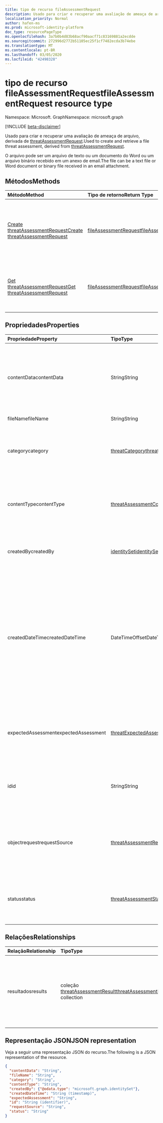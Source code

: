 ```yaml
---
title: tipo de recurso fileAssessmentRequest
description: Usado para criar e recuperar uma avaliação de ameaça de arquivo.
localization_priority: Normal
author: hafen-ms
ms.prod: microsoft-identity-platform
doc_type: resourcePageType
ms.openlocfilehash: 3a7b0b4d83b68acf90aacf71c83169881a2ecdde
ms.sourcegitcommit: 272996d2772b51105ec25f1cf7482ecda3b74ebe
ms.translationtype: MT
ms.contentlocale: pt-BR
ms.lasthandoff: 03/05/2020
ms.locfileid: "42498328"
---
```

# <a name="fileassessmentrequest-resource-type"></a><span data-ttu-id="078d4-103">tipo de recurso fileAssessmentRequest</span><span class="sxs-lookup"><span data-stu-id="078d4-103">fileAssessmentRequest resource type</span></span>

<span data-ttu-id="078d4-104">Namespace: Microsoft. Graph</span><span class="sxs-lookup"><span data-stu-id="078d4-104">Namespace: microsoft.graph</span></span>

[!INCLUDE [beta-disclaimer](../../includes/beta-disclaimer.md)]

<span data-ttu-id="078d4-105">Usado para criar e recuperar uma avaliação de ameaça de arquivo, derivada de [threatAssessmentRequest](threatAssessmentRequest.md).</span><span class="sxs-lookup"><span data-stu-id="078d4-105">Used to create and retrieve a file threat assessment, derived from [threatAssessmentRequest](threatAssessmentRequest.md).</span></span>

<span data-ttu-id="078d4-106">O arquivo pode ser um arquivo de texto ou um documento do Word ou um arquivo binário recebido em um anexo de email.</span><span class="sxs-lookup"><span data-stu-id="078d4-106">The file can be a text file or Word document or binary file received in an email attachment.</span></span>

## <a name="methods"></a><span data-ttu-id="078d4-107">Métodos</span><span class="sxs-lookup"><span data-stu-id="078d4-107">Methods</span></span>

| <span data-ttu-id="078d4-108">Método</span><span class="sxs-lookup"><span data-stu-id="078d4-108">Method</span></span>       | <span data-ttu-id="078d4-109">Tipo de retorno</span><span class="sxs-lookup"><span data-stu-id="078d4-109">Return Type</span></span> | <span data-ttu-id="078d4-110">Descrição</span><span class="sxs-lookup"><span data-stu-id="078d4-110">Description</span></span> |
|:-------------|:------------|:------------|
| [<span data-ttu-id="078d4-111">Create threatAssessmentRequest</span><span class="sxs-lookup"><span data-stu-id="078d4-111">Create threatAssessmentRequest</span></span>](../api/informationprotection-post-threatassessmentrequests.md) | [<span data-ttu-id="078d4-112">fileAssessmentRequest</span><span class="sxs-lookup"><span data-stu-id="078d4-112">fileAssessmentRequest</span></span>](fileAssessmentRequest.md) | <span data-ttu-id="078d4-113">Crie uma nova solicitação de avaliação de arquivo postando um objeto **fileAssessmentRequest** .</span><span class="sxs-lookup"><span data-stu-id="078d4-113">Create a new file assessment request by posting a **fileAssessmentRequest** object.</span></span> |
| [<span data-ttu-id="078d4-114">Get threatAssessmentRequest</span><span class="sxs-lookup"><span data-stu-id="078d4-114">Get threatAssessmentRequest</span></span>](../api/threatassessmentrequest-get.md) | [<span data-ttu-id="078d4-115">fileAssessmentRequest</span><span class="sxs-lookup"><span data-stu-id="078d4-115">fileAssessmentRequest</span></span>](fileassessmentrequest.md) | <span data-ttu-id="078d4-116">Leia as propriedades e os relacionamentos de um objeto **fileAssessmentRequest** .</span><span class="sxs-lookup"><span data-stu-id="078d4-116">Read the properties and relationships of a **fileAssessmentRequest** object.</span></span> |

## <a name="properties"></a><span data-ttu-id="078d4-117">Propriedades</span><span class="sxs-lookup"><span data-stu-id="078d4-117">Properties</span></span>

| <span data-ttu-id="078d4-118">Propriedade</span><span class="sxs-lookup"><span data-stu-id="078d4-118">Property</span></span>     | <span data-ttu-id="078d4-119">Tipo</span><span class="sxs-lookup"><span data-stu-id="078d4-119">Type</span></span>        | <span data-ttu-id="078d4-120">Descrição</span><span class="sxs-lookup"><span data-stu-id="078d4-120">Description</span></span> |
|:-------------|:------------|:------------|
|<span data-ttu-id="078d4-121">contentData</span><span class="sxs-lookup"><span data-stu-id="078d4-121">contentData</span></span>|<span data-ttu-id="078d4-122">String</span><span class="sxs-lookup"><span data-stu-id="078d4-122">String</span></span>|<span data-ttu-id="078d4-123">Conteúdo de arquivo codificado em base64.</span><span class="sxs-lookup"><span data-stu-id="078d4-123">Base64 encoded file content.</span></span> <span data-ttu-id="078d4-124">O conteúdo do arquivo não pode buscar de volta porque não está armazenado.</span><span class="sxs-lookup"><span data-stu-id="078d4-124">The file content cannot fetch back because it isn't stored.</span></span>|
|<span data-ttu-id="078d4-125">fileName</span><span class="sxs-lookup"><span data-stu-id="078d4-125">fileName</span></span>|<span data-ttu-id="078d4-126">String</span><span class="sxs-lookup"><span data-stu-id="078d4-126">String</span></span>|<span data-ttu-id="078d4-127">O nome do arquivo.</span><span class="sxs-lookup"><span data-stu-id="078d4-127">The file name.</span></span>|
|<span data-ttu-id="078d4-128">category</span><span class="sxs-lookup"><span data-stu-id="078d4-128">category</span></span>|[<span data-ttu-id="078d4-129">threatCategory</span><span class="sxs-lookup"><span data-stu-id="078d4-129">threatCategory</span></span>](enums.md#threatcategory-values)|<span data-ttu-id="078d4-130">A categoria da ameaça.</span><span class="sxs-lookup"><span data-stu-id="078d4-130">The threat category.</span></span> <span data-ttu-id="078d4-131">Os valores possíveis são: `spam`, `phishing`, `malware`.</span><span class="sxs-lookup"><span data-stu-id="078d4-131">Possible values are: `spam`, `phishing`, `malware`.</span></span>|
|<span data-ttu-id="078d4-132">contentType</span><span class="sxs-lookup"><span data-stu-id="078d4-132">contentType</span></span>|[<span data-ttu-id="078d4-133">threatAssessmentContentType</span><span class="sxs-lookup"><span data-stu-id="078d4-133">threatAssessmentContentType</span></span>](enums.md#threatassessmentcontenttype-values)|<span data-ttu-id="078d4-134">O tipo de conteúdo de avaliação de ameaça.</span><span class="sxs-lookup"><span data-stu-id="078d4-134">The content type of threat assessment.</span></span> <span data-ttu-id="078d4-135">Os valores possíveis são: `mail`, `url`, `file`.</span><span class="sxs-lookup"><span data-stu-id="078d4-135">Possible values are: `mail`, `url`, `file`.</span></span>|
|<span data-ttu-id="078d4-136">createdBy</span><span class="sxs-lookup"><span data-stu-id="078d4-136">createdBy</span></span>|[<span data-ttu-id="078d4-137">identitySet</span><span class="sxs-lookup"><span data-stu-id="078d4-137">identitySet</span></span>](identityset.md)|<span data-ttu-id="078d4-138">O criador da solicitação de avaliação de ameaças.</span><span class="sxs-lookup"><span data-stu-id="078d4-138">The threat assessment request creator.</span></span>|
|<span data-ttu-id="078d4-139">createdDateTime</span><span class="sxs-lookup"><span data-stu-id="078d4-139">createdDateTime</span></span>|<span data-ttu-id="078d4-140">DateTimeOffset</span><span class="sxs-lookup"><span data-stu-id="078d4-140">DateTimeOffset</span></span>|<span data-ttu-id="078d4-141">O tipo Timestamp representa informações de data e hora usando o formato ISO 8601 e está sempre no horário UTC.</span><span class="sxs-lookup"><span data-stu-id="078d4-141">The Timestamp type represents date and time information using ISO 8601 format and is always in UTC time.</span></span> <span data-ttu-id="078d4-142">Por exemplo, meia-noite em UTC no dia 1º de janeiro de 2014 teria esta aparência: `'2014-01-01T00:00:00Z'`.</span><span class="sxs-lookup"><span data-stu-id="078d4-142">For example, midnight UTC on Jan 1, 2014 would look like this: `'2014-01-01T00:00:00Z'`.</span></span>|
|<span data-ttu-id="078d4-143">expectedAssessment</span><span class="sxs-lookup"><span data-stu-id="078d4-143">expectedAssessment</span></span>|[<span data-ttu-id="078d4-144">threatExpectedAssessment</span><span class="sxs-lookup"><span data-stu-id="078d4-144">threatExpectedAssessment</span></span>](enums.md#threatexpectedassessment-values)|<span data-ttu-id="078d4-145">A avaliação esperada do emissor.</span><span class="sxs-lookup"><span data-stu-id="078d4-145">The expected assessment from submitter.</span></span> <span data-ttu-id="078d4-146">Os valores possíveis são: `block` e `unblock`.</span><span class="sxs-lookup"><span data-stu-id="078d4-146">Possible values are: `block`, `unblock`.</span></span>|
|<span data-ttu-id="078d4-147">id</span><span class="sxs-lookup"><span data-stu-id="078d4-147">id</span></span>|<span data-ttu-id="078d4-148">String</span><span class="sxs-lookup"><span data-stu-id="078d4-148">String</span></span>|<span data-ttu-id="078d4-149">A ID da solicitação de avaliação da ameaça é um identificador global exclusivo (GUID).</span><span class="sxs-lookup"><span data-stu-id="078d4-149">The threat assessment request ID is a globally unique identifier (GUID).</span></span>|
|<span data-ttu-id="078d4-150">objectrequest</span><span class="sxs-lookup"><span data-stu-id="078d4-150">requestSource</span></span>|[<span data-ttu-id="078d4-151">threatAssessmentRequestSource</span><span class="sxs-lookup"><span data-stu-id="078d4-151">threatAssessmentRequestSource</span></span>](enums.md#threatassessmentrequestsource-values)|<span data-ttu-id="078d4-152">A origem da solicitação de avaliação de ameaça.</span><span class="sxs-lookup"><span data-stu-id="078d4-152">The source of threat assessment request.</span></span> <span data-ttu-id="078d4-153">Os valores possíveis são: `user` e `administrator`.</span><span class="sxs-lookup"><span data-stu-id="078d4-153">Possible values are: `user`, `administrator`.</span></span>|
|<span data-ttu-id="078d4-154">status</span><span class="sxs-lookup"><span data-stu-id="078d4-154">status</span></span>|[<span data-ttu-id="078d4-155">threatAssessmentStatus</span><span class="sxs-lookup"><span data-stu-id="078d4-155">threatAssessmentStatus</span></span>](enums.md#threatassessmentstatus-values)|<span data-ttu-id="078d4-156">O status do processo de avaliação.</span><span class="sxs-lookup"><span data-stu-id="078d4-156">The assessment process status.</span></span> <span data-ttu-id="078d4-157">Os valores possíveis são: `pending`, `completed`.</span><span class="sxs-lookup"><span data-stu-id="078d4-157">Possible values are: `pending`, `completed`.</span></span>|

## <a name="relationships"></a><span data-ttu-id="078d4-158">Relações</span><span class="sxs-lookup"><span data-stu-id="078d4-158">Relationships</span></span>

| <span data-ttu-id="078d4-159">Relação</span><span class="sxs-lookup"><span data-stu-id="078d4-159">Relationship</span></span> | <span data-ttu-id="078d4-160">Tipo</span><span class="sxs-lookup"><span data-stu-id="078d4-160">Type</span></span>        | <span data-ttu-id="078d4-161">Descrição</span><span class="sxs-lookup"><span data-stu-id="078d4-161">Description</span></span> |
|:-------------|:------------|:------------|
|<span data-ttu-id="078d4-162">resultados</span><span class="sxs-lookup"><span data-stu-id="078d4-162">results</span></span>|<span data-ttu-id="078d4-163">coleção [threatAssessmentResult](threatassessmentresult.md)</span><span class="sxs-lookup"><span data-stu-id="078d4-163">[threatAssessmentResult](threatassessmentresult.md) collection</span></span>|<span data-ttu-id="078d4-164">Uma coleção de resultados de avaliação de ameaças.</span><span class="sxs-lookup"><span data-stu-id="078d4-164">A collection of threat assessment results.</span></span> <span data-ttu-id="078d4-165">Somente leitura.</span><span class="sxs-lookup"><span data-stu-id="078d4-165">Read-only.</span></span> <span data-ttu-id="078d4-166">Por padrão, um `GET /threatAssessmentRequests/{id}` não retorna essa propriedade, a menos que `$expand` você a aplique.</span><span class="sxs-lookup"><span data-stu-id="078d4-166">By default, a `GET /threatAssessmentRequests/{id}` does not return this property unless you apply `$expand` on it.</span></span>|

## <a name="json-representation"></a><span data-ttu-id="078d4-167">Representação JSON</span><span class="sxs-lookup"><span data-stu-id="078d4-167">JSON representation</span></span>

<span data-ttu-id="078d4-168">Veja a seguir uma representação JSON do recurso.</span><span class="sxs-lookup"><span data-stu-id="078d4-168">The following is a JSON representation of the resource.</span></span>

<!-- {
  "blockType": "resource",
  "optionalProperties": [

  ],
  "@odata.type": "microsoft.graph.fileAssessmentRequest",
  "baseType": "",
  "keyProperty": "id"
}-->

```json
{
  "contentData": "String",
  "fileName": "String",
  "category": "String",
  "contentType": "String",
  "createdBy": {"@odata.type": "microsoft.graph.identitySet"},
  "createdDateTime": "String (timestamp)",
  "expectedAssessment": "String",
  "id": "String (identifier)",
  "requestSource": "String",
  "status": "String"
}
```

<!-- uuid: 16cd6b66-4b1a-43a1-adaf-3a886856ed98
2019-02-04 14:57:30 UTC -->
<!-- {
  "type": "#page.annotation",
  "description": "fileAssessmentRequest resource",
  "keywords": "",
  "section": "documentation",
  "tocPath": ""
}-->
